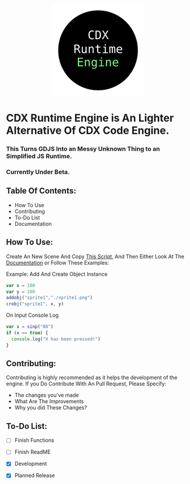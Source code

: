 <p align="center">
  <img width="250" height="250" src="logo.png">
</p>

# CDX Runtime Engine is An Lighter Alternative Of CDX Code Engine.
### This Turns GDJS Into an Messy Unknown Thing to an Simplified JS Runtime.
### Currently Under Beta.

## Table Of Contents:
- How To Use
- Contributing
- To-Do List
- Documentation

## How To Use:

Create An New Scene And Copy [This Script](/script/min.engine.js), And Then Either Look At The [Documentation](/docs/engine.md) or Follow These Examples:

Example: Add And Create Object Instance
```javascript
var x = 100
var y = 200
addobj("sprite1","./sprite1.png")
crobj("sprite1", x, y)
```
On Input Console Log
```javascript
var x = sinp("88")
if (x == true) {
  console.log("X has been pressed!")
}
```

## Contributing: 
Contributing is highly recommended as it helps the development of the engine.
If you Do Contribute With An Pull Request, Please Specify:
- The changes you've made
- What Are The Improvements
- Why you did These Changes?

## To-Do List:
- [ ] Finish Functions 
- [ ] Finish ReadME
- [x] Development
- [x] Planned Release


